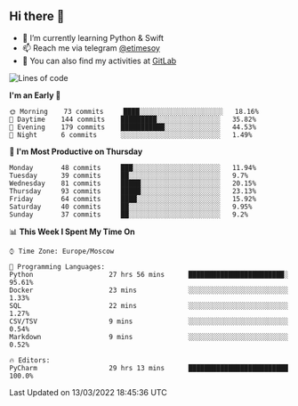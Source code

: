 ## Hi there 👋
- 🌱 I’m currently learning Python & Swift
- 📫 Reach me via telegram [@etimesoy](https://t.me/etimesoy/)
- 🦊 You can also find my activities at [GitLab](https://gitlab.com/etimesoy)

<!--START_SECTION:waka-->
![Lines of code](https://img.shields.io/badge/From%20Hello%20World%20I%27ve%20Written-183%20Thousand%20lines%20of%20code-blue)

**I'm an Early 🐤** 

```text
🌞 Morning    73 commits     ████░░░░░░░░░░░░░░░░░░░░░   18.16% 
🌆 Daytime    144 commits    █████████░░░░░░░░░░░░░░░░   35.82% 
🌃 Evening    179 commits    ███████████░░░░░░░░░░░░░░   44.53% 
🌙 Night      6 commits      ░░░░░░░░░░░░░░░░░░░░░░░░░   1.49%

```
📅 **I'm Most Productive on Thursday** 

```text
Monday       48 commits     ███░░░░░░░░░░░░░░░░░░░░░░   11.94% 
Tuesday      39 commits     ██░░░░░░░░░░░░░░░░░░░░░░░   9.7% 
Wednesday    81 commits     █████░░░░░░░░░░░░░░░░░░░░   20.15% 
Thursday     93 commits     █████░░░░░░░░░░░░░░░░░░░░   23.13% 
Friday       64 commits     ████░░░░░░░░░░░░░░░░░░░░░   15.92% 
Saturday     40 commits     ██░░░░░░░░░░░░░░░░░░░░░░░   9.95% 
Sunday       37 commits     ██░░░░░░░░░░░░░░░░░░░░░░░   9.2%

```


📊 **This Week I Spent My Time On** 

```text
⌚︎ Time Zone: Europe/Moscow

💬 Programming Languages: 
Python                   27 hrs 56 mins      ████████████████████████░   95.61% 
Docker                   23 mins             ░░░░░░░░░░░░░░░░░░░░░░░░░   1.33% 
SQL                      22 mins             ░░░░░░░░░░░░░░░░░░░░░░░░░   1.27% 
CSV/TSV                  9 mins              ░░░░░░░░░░░░░░░░░░░░░░░░░   0.54% 
Markdown                 9 mins              ░░░░░░░░░░░░░░░░░░░░░░░░░   0.52%

🔥 Editors: 
PyCharm                  29 hrs 13 mins      █████████████████████████   100.0%

```


 Last Updated on 13/03/2022 18:45:36 UTC
<!--END_SECTION:waka-->
